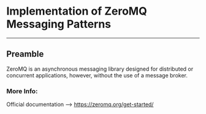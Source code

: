 # Implementation of ZeroMQ Messaging Patterns
---------------------------------------------

## Preamble
ZeroMQ is an asynchronous messaging library designed for distributed or concurrent applications, however, without the use of a message broker.

### More Info:
Official documentation --> https://zeromq.org/get-started/
